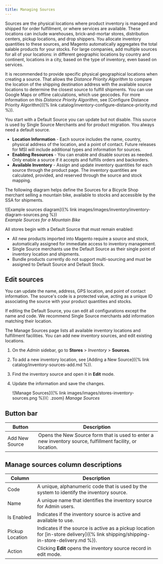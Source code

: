 ```yaml
---
title: Managing Sources
---
```


Sources are the physical locations where product inventory is managed and shipped for order fulfillment, or where services are available. These locations can include warehouses, brick-and-mortar stores, distribution centers, pickup locations, and drop shippers. You allocate inventory quantities to these sources, and Magento automatically aggregates the total salable products for your stocks. For large companies, add multiple sources for all of your locations: in different geographic locations by country and continent, locations in a city, based on the type of inventory, even based on services.

It is recommended to provide specific physical geographical locations when creating a source. That allows the _Distance Priority Algorithm_ to compare the location of the shipping destination address with the available source locations to determine the closest source to fulfill shipments. You can use Google Maps or offline calculations, which use geocodes. For more information on this _Distance Priority Algorithm_, see [Configure Distance Priority Algorithm]({% link catalog/inventory-configure-distance-priority.md %}).

You start with a Default Source you can update but not disable. This source is used by Single Source Merchants and for product migration. You always need a default source.

- **Location Information** - Each source includes the name, country, physical address of the location, and a point of contact. Future releases for MSI will include additional types and information for sources.
- **Enabling Resources** - You can enable and disable sources as needed. Only enable a source if it accepts and fulfills orders and backorders.
- **Available Inventory** - Assign and update inventory quantities for each source through the product page. The inventory quantities are calculated, provided, and reserved through the source and stock mapping.

The following diagram helps define the Sources for a Bicycle Shop merchant selling a mountain bike, available to stocks and accessible by the SSA for shipments.

![Example sources diagram]({% link images/images/inventory/inventory-diagram-sources.png %})<br/>
_Example Sources for a Mountain Bike_

All stores begin with a Default Source that must remain enabled:

- All new products imported into Magento require a source and stock, automatically assigned for immediate access to inventory management.
- Single Source merchants use the Default Source as their single point of inventory location and shipments.
- Bundle products currently do not support multi-sourcing and must be assigned to Default Source and Default Stock.

## Edit sources

You can update the name, address, GPS location, and point of contact information. The source's code is a protected value, acting as a unique ID associating the source with your product quantities and stocks.

If editing the Default Source, you can edit all configurations except the name and code. We recommend Single Source merchants add information matching their location.

The Manage Sources page lists all available inventory locations and fulfillment facilities. You can add new inventory sources, and edit existing locations.

1. On the _Admin_ sidebar, go to **Stores** > _Inventory_ > **Sources**.

1. To add a new inventory location, see [Adding a New Source]({% link catalog/inventory-sources-add.md %}).

1. Find the inventory source and open it in **Edit** mode.

1. Update the information and save the changes.

   ![Manage Sources]({% link images/images/stores-inventory-sources.png %}){: .zoom}
   _Manage Sources_

## Button bar

|Button|Description|
|--|--|
|Add New Source|Opens the New Source form that is used to enter a new inventory source, fulfillment facility, or location.|

## Manage sources column descriptions

|Column|Description|
|--|--|
|Code|A unique, alphanumeric code that is used by the system to identify the inventory source.|
|Name|A unique name that identifies the  inventory source for Admin users.|
|Is Enabled|Indicates if the inventory source is active and available to use.|
|Pickup Location|Indicates if the source is active as a pickup location for [in-store delivery]({% link shipping/shipping-in-store-delivery.md %}).|
|Action|Clicking **Edit** opens the inventory source record in edit mode.|
